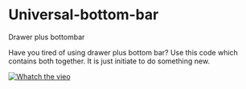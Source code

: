 # Universal-bottom-bar
Drawer plus bottombar

Have you tired of using drawer plus bottom bar?
Use this code which contains both together.
It is just initiate to do something new.


[![Whatch the vieo](https://img.youtube.com/vi/=1Q2K8cLUuC8/0.jpg)](https://www.youtube.com/watch?v=1Q2K8cLUuC8)

